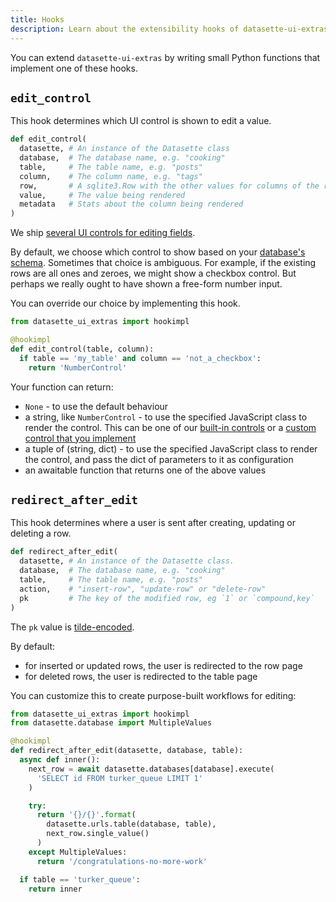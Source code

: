 ```yaml
---
title: Hooks
description: Learn about the extensibility hooks of datasette-ui-extras.
---
```


You can extend `datasette-ui-extras` by writing small Python functions
that implement one of these hooks.

## `edit_control`

This hook determines which UI control is shown to edit a value.

```python
def edit_control(
  datasette, # An instance of the Datasette class
  database,  # The database name, e.g. "cooking"
  table,     # The table name, e.g. "posts"
  column,    # The column name, e.g. "tags"
  row,       # A sqlite3.Row with the other values for columns of the row
  value,     # The value being rendered
  metadata   # Stats about the column being rendered
)
```

We ship [several UI controls for editing fields](/docs/built-in-edit-controls).

By default, we choose which control to show based on your [database's schema](/docs/sql-schema). Sometimes
that choice is ambiguous. For example, if the existing rows are all ones and zeroes,
we might show a checkbox control. But perhaps we really ought to have shown
a free-form number input.

You can override our choice by implementing this hook.

```python
from datasette_ui_extras import hookimpl

@hookimpl
def edit_control(table, column):
  if table == 'my_table' and column == 'not_a_checkbox':
    return 'NumberControl'
```

Your function can return:

- `None` - to use the default behaviour
- a string, like `NumberControl` - to use the specified JavaScript class to render the control. This can be one of our [built-in controls](/docs/built-in-edit-controls) or a [custom control that you implement](/docs/custom-edit-controls)
- a tuple of (string, dict) - to use the specified JavaScript class to render the control, and pass the dict of parameters to it as configuration
- an awaitable function that returns one of the above values

## `redirect_after_edit`

This hook determines where a user is sent after creating, updating or deleting
a row.

```python
def redirect_after_edit(
  datasette, # An instance of the Datasette class.
  database,  # The database name, e.g. "cooking"
  table,     # The table name, e.g. "posts"
  action,    # "insert-row", "update-row" or "delete-row"
  pk         # The key of the modified row, eg `1` or `compound,key`
)
```

The `pk` value is [tilde-encoded](https://docs.datasette.io/en/stable/internals.html#tilde-encoding).

By default:

- for inserted or updated rows, the user is redirected to the row page
- for deleted rows, the user is redirected to the table page

You can customize this to create purpose-built workflows for editing:

```python
from datasette_ui_extras import hookimpl
from datasette.database import MultipleValues

@hookimpl
def redirect_after_edit(datasette, database, table):
  async def inner():
    next_row = await datasette.databases[database].execute(
      'SELECT id FROM turker_queue LIMIT 1'
    )

    try:
      return '{}/{}'.format(
        datasette.urls.table(database, table),
        next_row.single_value()
      )
    except MultipleValues:
      return '/congratulations-no-more-work'

  if table == 'turker_queue':
    return inner
```
